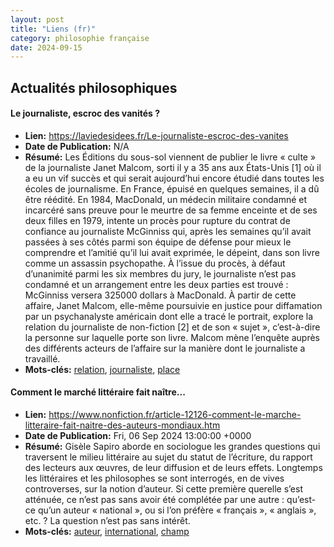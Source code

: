 ```yaml
---
layout: post
title: "Liens (fr)"
category: philosophie française
date: 2024-09-15
---
```

## Actualités philosophiques

#### Le journaliste, escroc des vanités ?

  * **Lien:** <https://laviedesidees.fr/Le-journaliste-escroc-des-vanites>
  * **Date de Publication:** N/A
  * **Résumé:** Les Éditions du sous-sol viennent de publier le livre « culte » de la journaliste Janet Malcom, sorti il y a 35 ans aux États-Unis [1] où il a eu un vif succès et qui serait aujourd’hui encore étudié dans toutes les écoles de journalisme. En France, épuisé en quelques semaines, il a dû être réédité. En 1984, MacDonald, un médecin militaire condamné et incarcéré sans preuve pour le meurtre de sa femme enceinte et de ses deux filles en 1979, intente un procès pour rupture du contrat de confiance au journaliste McGinniss qui, après les semaines qu’il avait passées à ses côtés parmi son équipe de défense pour mieux le comprendre et l’amitié qu’il lui avait exprimée, le dépeint, dans son livre comme un assassin psychopathe. À l’issue du procès, à défaut d’unanimité parmi les six membres du jury, le journaliste n’est pas condamné et un arrangement entre les deux parties est trouvé : McGinniss versera 325000 dollars à MacDonald. À partir de cette affaire, Janet Malcom, elle-même poursuivie en justice pour diffamation par un psychanalyste américain dont elle a tracé le portrait, explore la relation du journaliste de non-fiction [2] et de son « sujet », c’est-à-dire la personne sur laquelle porte son livre. Malcom mène l’enquête auprès des différents acteurs de l’affaire sur la manière dont le journaliste a travaillé.
  * **Mots-clés:** [relation](relation), [journaliste](journaliste), [place](place)

#### Comment le marché littéraire fait naître...

  * **Lien:** <https://www.nonfiction.fr/article-12126-comment-le-marche-litteraire-fait-naitre-des-auteurs-mondiaux.htm>
  * **Date de Publication:** Fri, 06 Sep 2024 13:00:00 +0000
  * **Résumé:** Gisèle Sapiro aborde en sociologue les grandes questions qui traversent le milieu littéraire au sujet du statut de l’écriture, du rapport des lecteurs aux œuvres, de leur diffusion et de leurs effets. Longtemps les littéraires et les philosophes se sont interrogés, en de vives controverses, sur la notion d’auteur. Si cette première querelle s’est atténuée, ce n’est pas sans avoir été complétée par une autre : qu’est-ce qu’un auteur « national », ou si l’on préfère « français », « anglais », etc. ? La question n’est pas sans intérêt.
  * **Mots-clés:** [auteur](auteur), [international](international), [champ](champ)

